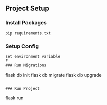 ## Project Setup

### Install Packages

```
pip requirements.txt
```

### Setup Config

```
set environment variable
F
### Run Migrations

```

flask db init
flask db migrate
flask db upgrade

```

### Run Project

```

flask run

```

```
